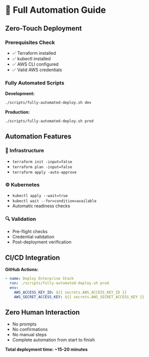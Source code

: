 # 🤖 Full Automation Guide

## Zero-Touch Deployment

### Prerequisites Check
- ✅ Terraform installed
- ✅ kubectl installed
- ✅ AWS CLI configured
- ✅ Valid AWS credentials

### Fully Automated Scripts

**Development:**
```bash
./scripts/fully-automated-deploy.sh dev
```

**Production:**
```bash
./scripts/fully-automated-deploy.sh prod
```

## Automation Features

### 🔄 Infrastructure
- `terraform init -input=false`
- `terraform plan -input=false`
- `terraform apply -auto-approve`

### ⚙️ Kubernetes
- `kubectl apply --wait=true`
- `kubectl wait --for=condition=available`
- Automatic readiness checks

### 🔍 Validation
- Pre-flight checks
- Credential validation
- Post-deployment verification

## CI/CD Integration

**GitHub Actions:**
```yaml
- name: Deploy Enterprise Stack
  run: ./scripts/fully-automated-deploy.sh prod
  env:
    AWS_ACCESS_KEY_ID: ${{ secrets.AWS_ACCESS_KEY_ID }}
    AWS_SECRET_ACCESS_KEY: ${{ secrets.AWS_SECRET_ACCESS_KEY }}
```

## Zero Human Interaction
- No prompts
- No confirmations
- No manual steps
- Complete automation from start to finish

**Total deployment time: ~15-20 minutes**